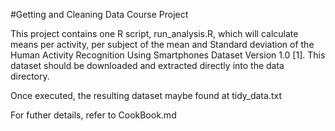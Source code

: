 #Getting and Cleaning Data Course Project

This project contains one R script, run_analysis.R, which will calculate means per activity, per subject of the mean and Standard deviation of the Human Activity Recognition Using Smartphones Dataset Version 1.0 [1]. This dataset should be downloaded and extracted directly into the data directory.

Once executed, the resulting dataset maybe found at tidy_data.txt

For futher details, refer to CookBook.md
